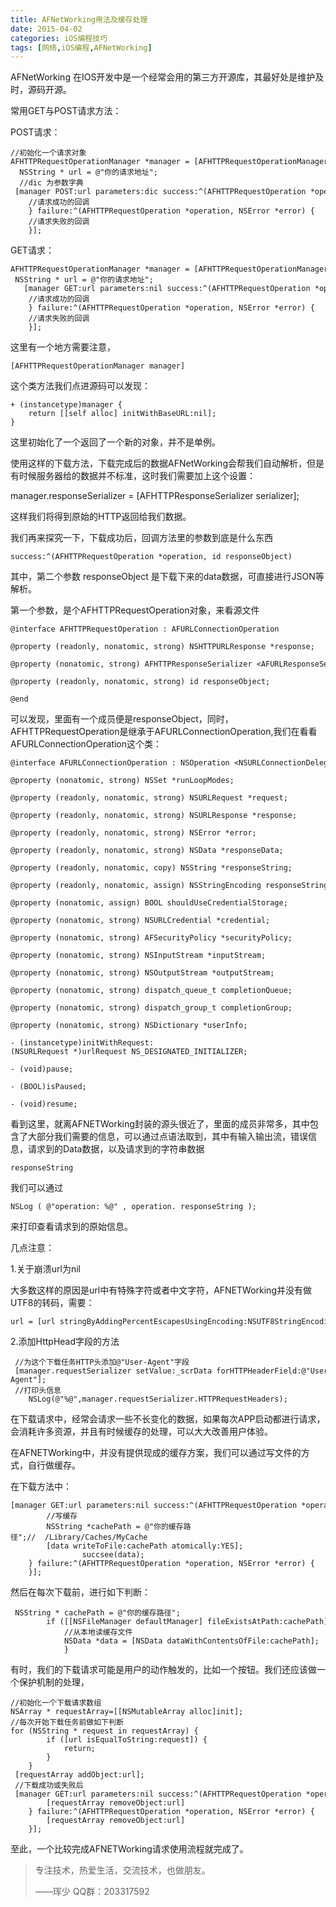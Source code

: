 ```yaml
---
title: AFNetWorking用法及缓存处理
date: 2015-04-02   
categories: iOS编程技巧
tags: [网络,iOS编程,AFNetWorking]              
---
```

AFNetWorking 在IOS开发中是一个经常会用的第三方开源库，其最好处是维护及时，源码开源。

常用GET与POST请求方法：

POST请求：

```
//初始化一个请求对象 
AFHTTPRequestOperationManager *manager = [AFHTTPRequestOperationManager manager];
  NSString * url = @"你的请求地址";
  //dic 为参数字典
 [manager POST:url parameters:dic success:^(AFHTTPRequestOperation *operation, id responseObject) {
    //请求成功的回调
    } failure:^(AFHTTPRequestOperation *operation, NSError *error) {
    //请求失败的回调    
    }];
```

GET请求：

```
AFHTTPRequestOperationManager *manager = [AFHTTPRequestOperationManager manager];
 NSString * url = @"你的请求地址";
   [manager GET:url parameters:nil success:^(AFHTTPRequestOperation *operation, id responseObject) {
    //请求成功的回调
    } failure:^(AFHTTPRequestOperation *operation, NSError *error) {
    //请求失败的回调   
    }];
```

这里有一个地方需要注意，

```
[AFHTTPRequestOperationManager manager]
```

这个类方法我们点进源码可以发现：

```
+ (instancetype)manager {
    return [[self alloc] initWithBaseURL:nil];
}
```

这里初始化了一个返回了一个新的对象，并不是单例。

使用这样的下载方法，下载完成后的数据AFNetWorking会帮我们自动解析，但是有时候服务器给的数据并不标准，这时我们需要加上这个设置：

manager.responseSerializer = \[AFHTTPResponseSerializer  serializer\];

这样我们将得到原始的HTTP返回给我们数据。

我们再来探究一下，下载成功后，回调方法里的参数到底是什么东西

```
success:^(AFHTTPRequestOperation *operation, id responseObject)
```

其中，第二个参数 responseObject 是下载下来的data数据，可直接进行JSON等解析。

第一个参数，是个AFHTTPRequestOperation对象，来看源文件

```
@interface AFHTTPRequestOperation : AFURLConnectionOperation

@property (readonly, nonatomic, strong) NSHTTPURLResponse *response;

@property (nonatomic, strong) AFHTTPResponseSerializer <AFURLResponseSerialization> * responseSerializer;

@property (readonly, nonatomic, strong) id responseObject;

@end
```

可以发现，里面有一个成员便是responseObject，同时，AFHTTPRequestOperation是继承于AFURLConnectionOperation,我们在看看AFURLConnectionOperation这个类：

```
@interface AFURLConnectionOperation : NSOperation <NSURLConnectionDelegate, NSURLConnectionDataDelegate, NSSecureCoding, NSCopying>

@property (nonatomic, strong) NSSet *runLoopModes;

@property (readonly, nonatomic, strong) NSURLRequest *request;

@property (readonly, nonatomic, strong) NSURLResponse *response;

@property (readonly, nonatomic, strong) NSError *error;

@property (readonly, nonatomic, strong) NSData *responseData;

@property (readonly, nonatomic, copy) NSString *responseString;

@property (readonly, nonatomic, assign) NSStringEncoding responseStringEncoding;

@property (nonatomic, assign) BOOL shouldUseCredentialStorage;

@property (nonatomic, strong) NSURLCredential *credential;

@property (nonatomic, strong) AFSecurityPolicy *securityPolicy;

@property (nonatomic, strong) NSInputStream *inputStream;

@property (nonatomic, strong) NSOutputStream *outputStream;

@property (nonatomic, strong) dispatch_queue_t completionQueue;

@property (nonatomic, strong) dispatch_group_t completionGroup;

@property (nonatomic, strong) NSDictionary *userInfo;

- (instancetype)initWithRequest:(NSURLRequest *)urlRequest NS_DESIGNATED_INITIALIZER;

- (void)pause;

- (BOOL)isPaused;

- (void)resume;
```

看到这里，就离AFNETWorking封装的源头很近了，里面的成员非常多，其中包含了大部分我们需要的信息，可以通过点语法取到，其中有输入输出流，错误信息，请求到的Data数据，以及请求到的字符串数据

```
responseString
```

我们可以通过

```
NSLog ( @"operation: %@" , operation. responseString );
```

来打印查看请求到的原始信息。

几点注意：

1.关于崩溃url为nil

大多数这样的原因是url中有特殊字符或者中文字符，AFNETWorking并没有做UTF8的转码，需要：

```
url = [url stringByAddingPercentEscapesUsingEncoding:NSUTF8StringEncoding];
```

2.添加HttpHead字段的方法

```
 //为这个下载任务HTTP头添加@"User-Agent"字段
 [manager.requestSerializer setValue:_scrData forHTTPHeaderField:@"User-Agent"];
 //打印头信息
    NSLog(@"%@",manager.requestSerializer.HTTPRequestHeaders);
```

在下载请求中，经常会请求一些不长变化的数据，如果每次APP启动都进行请求，会消耗许多资源，并且有时候缓存的处理，可以大大改善用户体验。

在AFNETWorking中，并没有提供现成的缓存方案，我们可以通过写文件的方式，自行做缓存。

在下载方法中：

```
[manager GET:url parameters:nil success:^(AFHTTPRequestOperation *operation, id responseObject) {
        //写缓存
        NSString *cachePath = @"你的缓存路径";//  /Library/Caches/MyCache
        [data writeToFile:cachePath atomically:YES];
                succsee(data);
    } failure:^(AFHTTPRequestOperation *operation, NSError *error) {
    }];
```

然后在每次下载前，进行如下判断：

```
 NSString * cachePath = @"你的缓存路径";
        if ([[NSFileManager defaultManager] fileExistsAtPath:cachePath]) {
            //从本地读缓存文件
            NSData *data = [NSData dataWithContentsOfFile:cachePath];
            }
```

有时，我们的下载请求可能是用户的动作触发的，比如一个按钮。我们还应该做一个保护机制的处理，

```
//初始化一个下载请求数组
NSArray * requestArray=[[NSMutableArray alloc]init];
//每次开始下载任务前做如下判断
for (NSString * request in requestArray) {
        if ([url isEqualToString:request]) {
            return;
        }
    }
 [requestArray addObject:url];
 //下载成功或失败后
 [manager GET:url parameters:nil success:^(AFHTTPRequestOperation *operation, id responseObject) {
        [requestArray removeObject:url]
    } failure:^(AFHTTPRequestOperation *operation, NSError *error) {
        [requestArray removeObject:url]
    }];
```

至此，一个比较完成AFNETWorking请求使用流程就完成了。

> 专注技术，热爱生活，交流技术，也做朋友。
> 
> ——珲少 QQ群：203317592